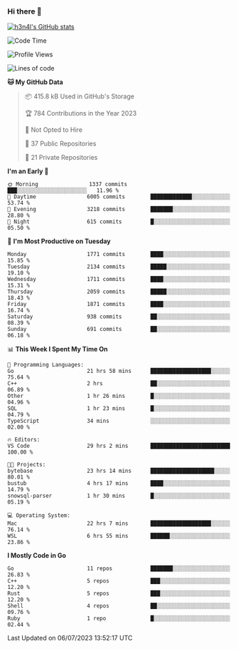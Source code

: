 ### Hi there 👋

[![h3n4l's GitHub stats](https://github-readme-stats.vercel.app/api?username=h3n4l&count_private=true&show_icons=true&theme=radical)](https://github.com/h3n4l/github-readme-stats)

<!--START_SECTION:waka-->
![Code Time](http://img.shields.io/badge/Code%20Time-1%2C394%20hrs%2043%20mins-blue)

![Profile Views](http://img.shields.io/badge/Profile%20Views-0-blue)

![Lines of code](https://img.shields.io/badge/From%20Hello%20World%20I%27ve%20Written-2.5%20million%20lines%20of%20code-blue)

**🐱 My GitHub Data** 

> 📦 415.8 kB Used in GitHub's Storage 
 > 
> 🏆 784 Contributions in the Year 2023
 > 
> 🚫 Not Opted to Hire
 > 
> 📜 37 Public Repositories 
 > 
> 🔑 21 Private Repositories 
 > 
**I'm an Early 🐤** 

```text
🌞 Morning                1337 commits        ███░░░░░░░░░░░░░░░░░░░░░░   11.96 % 
🌆 Daytime                6005 commits        █████████████░░░░░░░░░░░░   53.74 % 
🌃 Evening                3218 commits        ███████░░░░░░░░░░░░░░░░░░   28.80 % 
🌙 Night                  615 commits         █░░░░░░░░░░░░░░░░░░░░░░░░   05.50 % 
```
📅 **I'm Most Productive on Tuesday** 

```text
Monday                   1771 commits        ████░░░░░░░░░░░░░░░░░░░░░   15.85 % 
Tuesday                  2134 commits        █████░░░░░░░░░░░░░░░░░░░░   19.10 % 
Wednesday                1711 commits        ████░░░░░░░░░░░░░░░░░░░░░   15.31 % 
Thursday                 2059 commits        █████░░░░░░░░░░░░░░░░░░░░   18.43 % 
Friday                   1871 commits        ████░░░░░░░░░░░░░░░░░░░░░   16.74 % 
Saturday                 938 commits         ██░░░░░░░░░░░░░░░░░░░░░░░   08.39 % 
Sunday                   691 commits         ██░░░░░░░░░░░░░░░░░░░░░░░   06.18 % 
```


📊 **This Week I Spent My Time On** 

```text
💬 Programming Languages: 
Go                       21 hrs 58 mins      ███████████████████░░░░░░   75.64 % 
C++                      2 hrs               ██░░░░░░░░░░░░░░░░░░░░░░░   06.89 % 
Other                    1 hr 26 mins        █░░░░░░░░░░░░░░░░░░░░░░░░   04.96 % 
SQL                      1 hr 23 mins        █░░░░░░░░░░░░░░░░░░░░░░░░   04.79 % 
TypeScript               34 mins             ░░░░░░░░░░░░░░░░░░░░░░░░░   02.00 % 

🔥 Editors: 
VS Code                  29 hrs 2 mins       █████████████████████████   100.00 % 

🐱‍💻 Projects: 
bytebase                 23 hrs 14 mins      ████████████████████░░░░░   80.01 % 
bustub                   4 hrs 17 mins       ████░░░░░░░░░░░░░░░░░░░░░   14.79 % 
snowsql-parser           1 hr 30 mins        █░░░░░░░░░░░░░░░░░░░░░░░░   05.19 % 

💻 Operating System: 
Mac                      22 hrs 7 mins       ███████████████████░░░░░░   76.14 % 
WSL                      6 hrs 55 mins       ██████░░░░░░░░░░░░░░░░░░░   23.86 % 
```

**I Mostly Code in Go** 

```text
Go                       11 repos            ███████░░░░░░░░░░░░░░░░░░   26.83 % 
C++                      5 repos             ███░░░░░░░░░░░░░░░░░░░░░░   12.20 % 
Rust                     5 repos             ███░░░░░░░░░░░░░░░░░░░░░░   12.20 % 
Shell                    4 repos             ██░░░░░░░░░░░░░░░░░░░░░░░   09.76 % 
Ruby                     1 repo              █░░░░░░░░░░░░░░░░░░░░░░░░   02.44 % 
```




 Last Updated on 06/07/2023 13:52:17 UTC
<!--END_SECTION:waka-->

